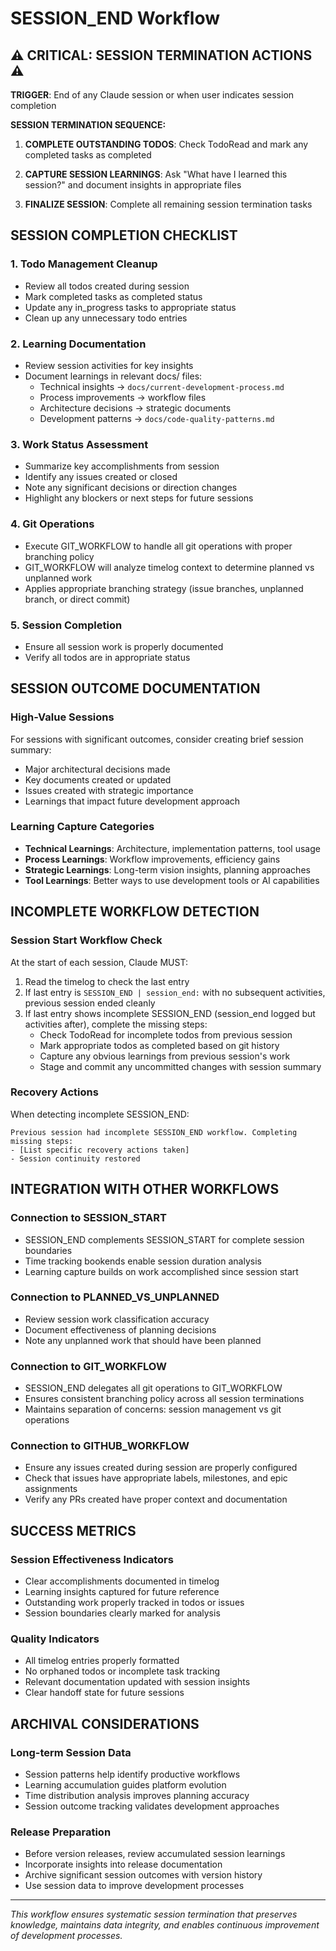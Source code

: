 # SESSION_END Workflow

## ⚠️ CRITICAL: SESSION TERMINATION ACTIONS ⚠️

**TRIGGER**: End of any Claude session or when user indicates session completion

**SESSION TERMINATION SEQUENCE:**

1. **COMPLETE OUTSTANDING TODOS**: Check TodoRead and mark any completed tasks as completed

2. **CAPTURE SESSION LEARNINGS**: Ask "What have I learned this session?" and document insights in appropriate files

3. **FINALIZE SESSION**: Complete all remaining session termination tasks

## SESSION COMPLETION CHECKLIST

### **1. Todo Management Cleanup**
- Review all todos created during session
- Mark completed tasks as completed status
- Update any in_progress tasks to appropriate status
- Clean up any unnecessary todo entries

### **2. Learning Documentation**
- Review session activities for key insights
- Document learnings in relevant docs/ files:
  - Technical insights → `docs/current-development-process.md`
  - Process improvements → workflow files
  - Architecture decisions → strategic documents
  - Development patterns → `docs/code-quality-patterns.md`

### **3. Work Status Assessment**
- Summarize key accomplishments from session
- Identify any issues created or closed
- Note any significant decisions or direction changes
- Highlight any blockers or next steps for future sessions

### **4. Git Operations**
- Execute GIT_WORKFLOW to handle all git operations with proper branching policy
- GIT_WORKFLOW will analyze timelog context to determine planned vs unplanned work
- Applies appropriate branching strategy (issue branches, unplanned branch, or direct commit)

### **5. Session Completion**
- Ensure all session work is properly documented
- Verify all todos are in appropriate status

## SESSION OUTCOME DOCUMENTATION

### **High-Value Sessions**
For sessions with significant outcomes, consider creating brief session summary:
- Major architectural decisions made
- Key documents created or updated
- Issues created with strategic importance
- Learnings that impact future development approach

### **Learning Capture Categories**
- **Technical Learnings**: Architecture, implementation patterns, tool usage
- **Process Learnings**: Workflow improvements, efficiency gains
- **Strategic Learnings**: Long-term vision insights, planning approaches
- **Tool Learnings**: Better ways to use development tools or AI capabilities

## INCOMPLETE WORKFLOW DETECTION

### **Session Start Workflow Check**
At the start of each session, Claude MUST:
1. Read the timelog to check the last entry
2. If last entry is `SESSION_END | session_end:` with no subsequent activities, previous session ended cleanly
3. If last entry shows incomplete SESSION_END (session_end logged but activities after), complete the missing steps:
   - Check TodoRead for incomplete todos from previous session
   - Mark appropriate todos as completed based on git history
   - Capture any obvious learnings from previous session's work
   - Stage and commit any uncommitted changes with session summary

### **Recovery Actions**
When detecting incomplete SESSION_END:
```
Previous session had incomplete SESSION_END workflow. Completing missing steps:
- [List specific recovery actions taken]
- Session continuity restored
```

## INTEGRATION WITH OTHER WORKFLOWS

### **Connection to SESSION_START**
- SESSION_END complements SESSION_START for complete session boundaries
- Time tracking bookends enable session duration analysis
- Learning capture builds on work accomplished since session start

### **Connection to PLANNED_VS_UNPLANNED**
- Review session work classification accuracy
- Document effectiveness of planning decisions
- Note any unplanned work that should have been planned

### **Connection to GIT_WORKFLOW**
- SESSION_END delegates all git operations to GIT_WORKFLOW
- Ensures consistent branching policy across all session terminations
- Maintains separation of concerns: session management vs git operations

### **Connection to GITHUB_WORKFLOW**
- Ensure any issues created during session are properly configured
- Check that issues have appropriate labels, milestones, and epic assignments
- Verify any PRs created have proper context and documentation

## SUCCESS METRICS

### **Session Effectiveness Indicators**
- Clear accomplishments documented in timelog
- Learning insights captured for future reference
- Outstanding work properly tracked in todos or issues
- Session boundaries clearly marked for analysis

### **Quality Indicators**
- All timelog entries properly formatted
- No orphaned todos or incomplete task tracking
- Relevant documentation updated with session insights
- Clear handoff state for future sessions

## ARCHIVAL CONSIDERATIONS

### **Long-term Session Data**
- Session patterns help identify productive workflows
- Learning accumulation guides platform evolution
- Time distribution analysis improves planning accuracy
- Session outcome tracking validates development approaches

### **Release Preparation**
- Before version releases, review accumulated session learnings
- Incorporate insights into release documentation
- Archive significant session outcomes with version history
- Use session data to improve development processes

---

*This workflow ensures systematic session termination that preserves knowledge, maintains data integrity, and enables continuous improvement of development processes.*
